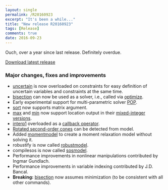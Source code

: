```yaml
---
layout: single
permalink: /R20160923
excerpt: "It's been a while..."
title: "New release R20160923"
tags: [Release]
comments: true
date: 2016-09-23
---
```


Ouch, over a year since last release. Definitely overdue.

[Download latest release](/download)

### Major changes, fixes and improvements

* [uncertain](/command/uncertain) is now overloaded on constraints for easy definition of uncertain variables and constraints at the same time.
* [bisection](/command/bisection) can now be used as a solver, i.e., called via [optimize](/command/optimize).
* Early experimental support for multi-parametric solver [POP](/solver/pop).
* [sort](/command/sort) now supports matrix argument.
* [max](/command/max) and [min](/command/min) now support location output in their [mixed-integer versions](/tutorial/nonlinearoperatorsmixedinteger).
* [interp1](/command/interp1) overloaded as a [callback operator](/tutorial/nonlinearoperatorscallback).
* [Rotated second-order cones](/command/rcone) can be detected from model.
* Added [momentmodel](/command/momentmodel) to create a moment relaxation model without solving it. 
* robustify is now called [robustmodel](/command/robustmodel).
* compilesos is now called [sosmodel](/command/sosmodel). 
* Performance improvements in nonlinear manipulations contributed by Ingmar Gundlach.
* Performance improvements in variable indexing contributed by J.D. Bancal.
* **Breaking:** [bisection](/command/bisection) now assumes minimization (to be consistent with all other commands).

